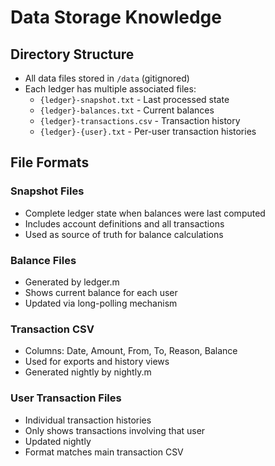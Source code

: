 # Data Storage Knowledge

## Directory Structure
- All data files stored in `/data` (gitignored)
- Each ledger has multiple associated files:
  - `{ledger}-snapshot.txt` - Last processed state
  - `{ledger}-balances.txt` - Current balances
  - `{ledger}-transactions.csv` - Transaction history
  - `{ledger}-{user}.txt` - Per-user transaction histories

## File Formats
### Snapshot Files
- Complete ledger state when balances were last computed
- Includes account definitions and all transactions
- Used as source of truth for balance calculations

### Balance Files
- Generated by ledger.m
- Shows current balance for each user
- Updated via long-polling mechanism

### Transaction CSV
- Columns: Date, Amount, From, To, Reason, Balance
- Used for exports and history views
- Generated nightly by nightly.m

### User Transaction Files
- Individual transaction histories
- Only shows transactions involving that user
- Updated nightly
- Format matches main transaction CSV